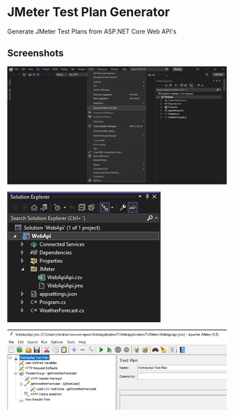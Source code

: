# JMeter Test Plan Generator
Generate JMeter Test Plans from ASP.NET Core Web API's

## Screenshots

![](/images/tools-menu.png)

![](/images/jmeter-in-project.png)

![](/images/jmeter-test-plan.png)
